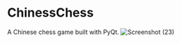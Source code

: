 # ChinessChess
 A Chinese chess game built with PyQt.
![Screenshot (23)](https://user-images.githubusercontent.com/943869/116764486-14ae6100-a9d6-11eb-8fef-159ecb995b32.png)
